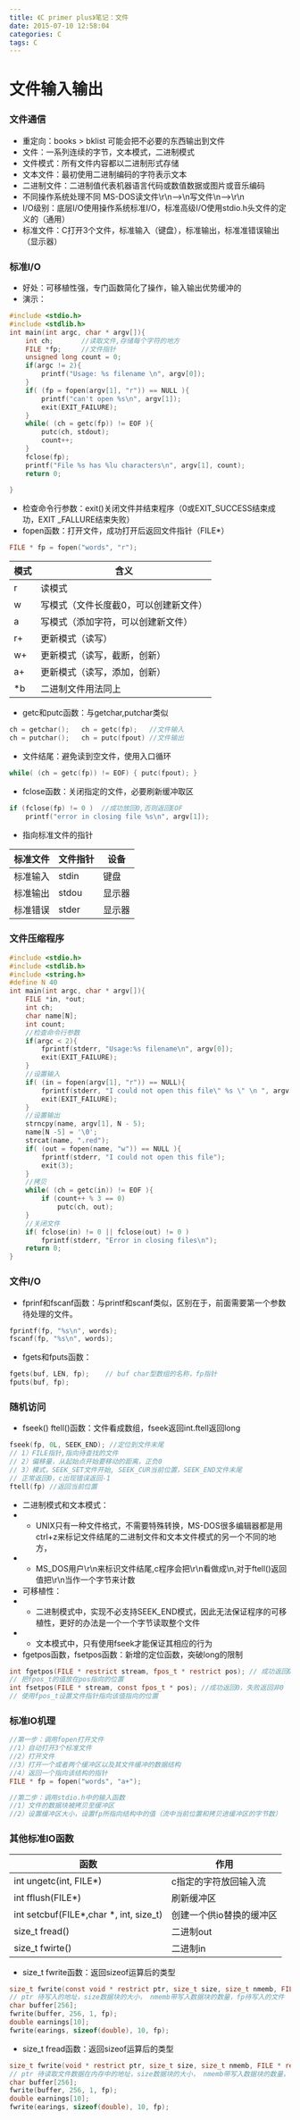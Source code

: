 ```yaml
---
title: 《C primer plus》笔记：文件
date: 2015-07-10 12:58:04
categories: C
tags: C
---
```

# 文件输入输出
### 文件通信
- 重定向：books > bklist 可能会把不必要的东西输出到文件
- 文件：一系列连续的字节，文本模式，二进制模式
- 文件模式：所有文件内容都以二进制形式存储
- 文本文件：最初使用二进制编码的字符表示文本
- 二进制文件：二进制值代表机器语言代码或数值数据或图片或音乐编码
- 不同操作系统处理不同 MS-DOS读文件\r\n-->\n写文件\n-->\r\n
- I/O级别：底层I/O使用操作系统标准I/O，标准高级I/O使用stdio.h头文件的定义的（通用）
- 标准文件：C打开3个文件，标准输入（键盘），标准输出，标准准错误输出（显示器）

### 标准I/O
- 好处：可移植性强，专门函数简化了操作，输入输出优势缓冲的
- 演示：

```c
#include <stdio.h>
#include <stdlib.h>
int main(int argc, char * argv[]){
    int ch;       //读取文件,存储每个字符的地方
    FILE *fp;     //文件指针
    unsigned long count = 0;
    if(argc != 2){
        printf("Usage: %s filename \n", argv[0]);
    }
    if( (fp = fopen(argv[1], "r")) == NULL ){
        printf("can't open %s\n", argv[1]);
        exit(EXIT_FAILURE);
    }
    while( (ch = getc(fp)) != EOF ){
        putc(ch, stdout);
        count++;
    }
    fclose(fp);
    printf("File %s has %lu characters\n", argv[1], count);
    return 0;
    
}
```
- 检查命令行参数：exit()关闭文件并结束程序（0或EXIT_SUCCESS结束成功，EXIT _FALLURE结束失败）
- fopen函数：打开文件，成功打开后返回文件指针（FILE*）

```c
FILE * fp = fopen("words", "r");
```
模式 | 含义
---|---
r | 读模式
w | 写模式（文件长度截0，可以创建新文件）
a | 写模式（添加字符，可以创建新文件）
r+ | 更新模式（读写）
w+ | 更新模式（读写，截断，创新）
a+ | 更新模式（读写，添加，创新）
*b | 二进制文件用法同上
- getc和putc函数：与getchar,putchar类似

```c
ch = getchar();   ch = getc(fp);   //文件输入
ch = putchar();   ch = putc(fpout) //文件输出
```
- 文件结尾：避免读到空文件，使用入口循环

```c
while( (ch = getc(fp)) != EOF) { putc(fpout); }
```
- fclose函数：关闭指定的文件，必要刷新缓冲取区

```c
if (fclose(fp) != 0 )  //成功放回0,否则返回EOF
    printf("error in closing file %s\n", argv[1]);
```
- 指向标准文件的指针

标准文件 | 文件指针 | 设备
---|---|---
标准输入 | stdin | 键盘
标准输出 | stdou | 显示器
标准错误 | stder | 显示器

### 文件压缩程序

```c
#include <stdio.h>
#include <stdlib.h>
#include <string.h>
#define N 40
int main(int argc, char * argv[]){
    FILE *in, *out;
    int ch;
    char name[N];
    int count;
    //检查命令行参数
    if(argc < 2){
        fprintf(stderr, "Usage:%s filename\n", argv[0]);
        exit(EXIT_FAILURE);
    }
    //设置输入
    if( (in = fopen(argv[1], "r")) == NULL){
        fprintf(stderr, "I could not open this file\" %s \" \n ", argv[1]);
        exit(EXIT_FAILURE);
    }
    //设置输出
    strncpy(name, argv[1], N - 5);
    name[N -5] = '\0';
    strcat(name, ".red");
    if( (out = fopen(name, "w")) == NULL ){
        fprintf(stderr, "I could not open this file");
        exit(3);
    }
    //拷贝
    while( (ch = getc(in)) != EOF ){
        if (count++ % 3 == 0)
            putc(ch, out);
    }
    //关闭文件
    if( fclose(in) != 0 || fclose(out) != 0 )
        fprintf(stderr, "Error in closing files\n");
    return 0;
}
```
### 文件I/O
- fprinf和fscanf函数：与printf和scanf类似，区别在于，前面需要第一个参数待处理的文件。

```c
fprintf(fp, "%s\n", words);
fscanf(fp, "%s\n", words);
```
- fgets和fputs函数：

```c
fgets(buf, LEN, fp);    // buf char型数组的名称，fp指针
fputs(buf, fp);         
```
### 随机访问
- fseek() ftell()函数：文件看成数组，fseek返回int.ftell返回long

```c
fseek(fp, 0L, SEEK_END); //定位到文件末尾
// 1）FILE指针,指向待查找的文件
// 2）偏移量，从起始点开始要移动的距离，正负0
// 3）模式，SEEK_SET文件开始, SEEK_CUR当前位置，SEEK_END文件末尾
// 正常返回0，c出现错误返回-1
ftell(fp) //返回当前位置
```
- 二进制模式和文本模式：
- - UNIX只有一种文件格式，不需要特殊转换，MS-DOS很多编辑器都是用ctrl+z来标记文件结尾的二进制文件和文本文件模式的另一个不同的地方，
- - MS_DOS用户\r\n来标识文件结尾,c程序会把\r\n看做成\n,对于ftell()返回值把\r\n当作一个字节来计数
- 可移植性：
- - 二进制模式中，实现不必支持SEEK_END模式，因此无法保证程序的可移植性，更好的办法是一个一个字节读取整个文件
- - 文本模式中，只有使用fseek才能保证其相应的行为
- fgetpos函数，fsetpos函数：新增的定位函数，突破long的限制

```c
int fgetpos(FILE * restrict stream, fpos_t * restrict pos); // 成功返回0，失败返回非0
// 把fpos_t的值放在pos指向的位置
int fsetpos(FILE * stream, const fpos_t * pos); //成功返回0，失败返回非0
// 使用fpos_t设置文件指针指向该值指向的位置
```
### 标准IO机理
 
```c
//第一步：调用fopen打开文件
//1）自动打开3个标准文件 
//2）打开文件 
//3）打开一个或者两个缓冲区以及其文件缓冲的数据结构 
//4）返回一个指向该结构的指针
FILE * fp = fopen("words", "a+");

//第二步：调用stdio.h中的输入函数
//1）文件的数据块被拷贝至缓冲区
//2）设置缓冲区大小，设置fp所指向结构中的值（流中当前位置和拷贝进缓冲区的字节数）

```
### 其他标准IO函数

函数 | 作用
---|---
int ungetc(int, FILE*) | c指定的字符放回输入流
int fflush(FILE*) | 刷新缓冲区
int setcbuf(FILE*,char *, int, size_t) |创建一个供io替换的缓冲区
size_t fread() | 二进制out
size_t fwirte() | 二进制in

- size_t fwrite函数：返回sizeof运算后的类型

```c
size_t fwrite(const void * restrict ptr, size_t size, size_t nmemb, FILE * restrict fp);
// ptr 待写入的地址，size数据块的大小， nmemb带写入数据块的数量，fp待写入的文件
char buffer[256];
fwrite(buffer, 256, 1, fp);
double earnings[10];
fwrite(earings, sizeof(double), 10, fp);
```
- size_t fread函数：返回sizeof运算后的类型

```c
size_t fwrite(void * restrict ptr, size_t size, size_t nmemb, FILE * restrict fp);
// ptr 待读取文件数据在内存中的地址，size数据块的大小， nmemb带写入数据块的数量，fp待读取的文件
char buffer[256];
fwrite(buffer, 256, 1, fp);
double earnings[10];
fwrite(earings, sizeof(double), 10, fp);
```